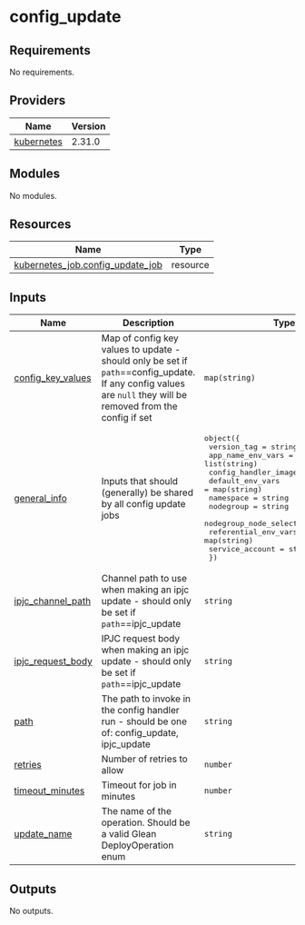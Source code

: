 # config_update

<!-- BEGINNING OF PRE-COMMIT-TERRAFORM DOCS HOOK -->
## Requirements

No requirements.

## Providers

| Name | Version |
|------|---------|
| <a name="provider_kubernetes"></a> [kubernetes](#provider\_kubernetes) | 2.31.0 |

## Modules

No modules.

## Resources

| Name | Type |
|------|------|
| [kubernetes_job.config_update_job](https://registry.terraform.io/providers/hashicorp/kubernetes/latest/docs/resources/job) | resource |

## Inputs

| Name | Description | Type | Default | Required |
|------|-------------|------|---------|:--------:|
| <a name="input_config_key_values"></a> [config\_key\_values](#input\_config\_key\_values) | Map of config key values to update - should only be set if `path`==config\_update. If any config values are `null` they will be removed from the config if set | `map(string)` | `{}` | no |
| <a name="input_general_info"></a> [general\_info](#input\_general\_info) | Inputs that should (generally) be shared by all config update jobs | <pre>object({<br>    version_tag                 = string<br>    app_name_env_vars           = list(string)<br>    config_handler_image_uri    = string<br>    default_env_vars            = map(string)<br>    namespace                   = string<br>    nodegroup                   = string<br>    nodegroup_node_selector_key = string<br>    referential_env_vars        = map(string)<br>    service_account             = string<br>  })</pre> | n/a | yes |
| <a name="input_ipjc_channel_path"></a> [ipjc\_channel\_path](#input\_ipjc\_channel\_path) | Channel path to use when making an ipjc update - should only be set if `path`==ipjc\_update | `string` | `""` | no |
| <a name="input_ipjc_request_body"></a> [ipjc\_request\_body](#input\_ipjc\_request\_body) | IPJC request body when making an ipjc update - should only be set if `path`==ipjc\_update | `string` | `""` | no |
| <a name="input_path"></a> [path](#input\_path) | The path to invoke in the config handler run - should be one of: config\_update, ipjc\_update | `string` | n/a | yes |
| <a name="input_retries"></a> [retries](#input\_retries) | Number of retries to allow | `number` | `2` | no |
| <a name="input_timeout_minutes"></a> [timeout\_minutes](#input\_timeout\_minutes) | Timeout for job in minutes | `number` | `20` | no |
| <a name="input_update_name"></a> [update\_name](#input\_update\_name) | The name of the operation. Should be a valid Glean DeployOperation enum | `string` | n/a | yes |

## Outputs

No outputs.
<!-- END OF PRE-COMMIT-TERRAFORM DOCS HOOK -->
